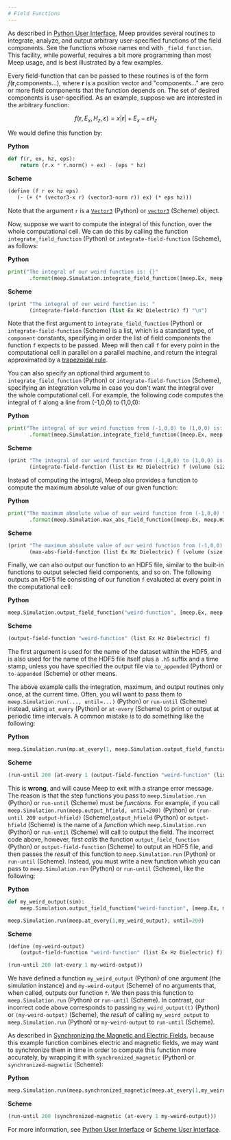 ```yaml
---
# Field Functions
---
```


As described in [Python User Interface](Python_User_Interface.md), Meep provides several routines to integrate, analyze, and output arbitrary user-specified functions of the field components. See the functions whose names end with `_field_function`. This facility, while powerful, requires a bit more programming than most Meep usage, and is best illustrated by a few examples.

Every field-function that can be passed to these routines is of the form *f*(**r**,components...), where **r** is a position vector and "components..." are zero or more field components that the function depends on. The set of desired components is user-specified. As an example, suppose we are interested in the arbitrary function:

$$f(\mathbf{r}, E_x, H_z, \varepsilon) = x |\mathbf{r}| + E_x - \varepsilon H_z$$

We would define this function by:

**Python**
```py
def f(r, ex, hz, eps):
    return (r.x * r.norm() + ex) - (eps * hz)
```

**Scheme**
```scm
(define (f r ex hz eps)
   (- (+ (* (vector3-x r) (vector3-norm r)) ex) (* eps hz)))
```

Note that the argument `r` is a [`Vector3`](Python_User_Interface.md#vector3) (Python) or [`vector3`](https://libctl.readthedocs.io/en/latest/User_Reference) (Scheme) object.

Now, suppose we want to compute the integral of this function, over the whole computational cell. We can do this by calling the function `integrate_field_function` (Python) or `integrate-field-function` (Scheme), as follows:

**Python**
```py
print("The integral of our weird function is: {}"
	   .format(meep.Simulation.integrate_field_function([meep.Ex, meep.Hz, meep.Dielectric], f)))
```

**Scheme**
```scm
(print "The integral of our weird function is: "
       (integrate-field-function (list Ex Hz Dielectric) f) "\n")
```

Note that the first argument to `integrate_field_function` (Python) or `integrate-field-function` (Scheme) is a list, which is a standard type, of `component` constants, specifying in order the list of field components the function `f` expects to be passed. Meep will then call `f` for every point in the computational cell in parallel on a parallel machine, and return the integral approximated by a [trapezoidal rule](https://en.wikipedia.org/wiki/trapezoidal_rule).

You can also specify an optional third argument to `integrate_field_function` (Python) or `integrate-field-function` (Scheme), specifying an integration volume in case you don't want the integral over the whole computational cell. For example, the following code computes the integral of `f` along a line from (-1,0,0) to (1,0,0):

**Python**
```py
print("The integral of our weird function from (-1,0,0) to (1,0,0) is: {}"
	   .format(meep.Simulation.integrate_field_function([meep.Ex, meep.Hz, meep.Dielectric], f, meep.Volume(size=meep.Vector3(2,0,0), center=meep.Vector3(0,0,0)))))
```

**Scheme**
```scm
(print "The integral of our weird function from (-1,0,0) to (1,0,0) is: "
       (integrate-field-function (list Ex Hz Dielectric) f (volume (size 2 0 0) (center 0 0 0))) "\n")
```

Instead of computing the integral, Meep also provides a function to compute the maximum absolute value of our given function:

**Python**
```py
print("The maximum absolute value of our weird function from (-1,0,0) to (1,0,0) is: {}"
	   .format(meep.Simulation.max_abs_field_function([meep.Ex, meep.Hz, meep.Dielectric], f, meep.Volume(size=meep.Vector3(2,0,0), center=meep.Vector3(0,0,0)))))
```

**Scheme**
```scm
(print "The maximum absolute value of our weird function from (-1,0,0) to (1,0,0) is: "
       (max-abs-field-function (list Ex Hz Dielectric) f (volume (size 2 0 0) (center 0 0 0))) "\n")
```

Finally, we can also output our function to an HDF5 file, similar to the built-in functions to output selected field components, and so on. The following outputs an HDF5 file consisting of our function `f` evaluated at every point in the computational cell:

**Python**
```py
meep.Simulation.output_field_function("weird-function", [meep.Ex, meep.Hz, meep.Dielectric], f)
```

**Scheme**
```scm
(output-field-function "weird-function" (list Ex Hz Dielectric) f)
```

The first argument is used for the name of the dataset within the HDF5, and is also used for the name of the HDF5 file itself plus a `.h5` suffix and a time stamp, unless you have specified the output file via `to_appended` (Python) or `to-appended` (Scheme) or other means.

The above example calls the integration, maximum, and output routines only once, at the current time. Often, you will want to pass them to `meep.Simulation.run(..., until=...)` (Python) or `run-until` (Scheme) instead, using `at_every` (Python) or `at-every` (Scheme) to print or output at periodic time intervals. A common mistake is to do something like the following:

**Python**
```py
meep.Simulation.run(mp.at_every(1, meep.Simulation.output_field_function("weird-function", [meep.Ex, meep.Hz, meep.Dielectric], f)), until=200)
```

**Scheme**
```scm
(run-until 200 (at-every 1 (output-field-function "weird-function" (list Ex Hz Dielectric) f)))
```

This is **wrong**, and will cause Meep to exit with a strange error message. The reason is that the step functions you pass to `meep.Simulation.run` (Python) or `run-until` (Scheme) must be *functions*. For example, if you call `meep.Simulation.run(meep.output_hfield, until=200)` (Python) or `(run-until 200 output-hfield)` (Scheme),`output_hfield` (Python) or  `output-hfield` (Scheme)  is the name of a *function* which `meep.Simulation.run` (Python) or `run-until` (Scheme) will call to output the field. The incorrect code above, however, first *calls* the function `output_field_function` (Python) or `output-field-function` (Scheme) to output an HDF5 file, and then passes the *result* of this function to `meep.Simulation.run` (Python) or `run-until` (Scheme). Instead, you must write a new function which you can pass to `meep.Simulation.run` (Python) or `run-until` (Scheme), like the following:

**Python**
```py
def my_weird_output(sim):
    meep.Simulation.output_field_function("weird-function", [meep.Ex, meep.Hz, meep.Dielectric], f)    

meep.Simulation.run(meep.at_every(1,my_weird_output), until=200)
```

**Scheme**
```scm
(define (my-weird-output)
	(output-field-function "weird-function" (list Ex Hz Dielectric) f))

(run-until 200 (at-every 1 my-weird-output))
```

We have defined a function `my_weird_output` (Python) of one argument (the simulation instance) and `my-weird-output` (Scheme) of no arguments that, when called, outputs our function `f`. We then pass this function to `meep.Simulation.run` (Python) or `run-until` (Scheme). In contrast, our incorrect code above corresponds to passing `my_weird_output(t)` (Python) or `(my-weird-output)` (Scheme), the *result* of calling `my_weird_output` to `meep.Simulation.run` (Python) or `my-weird-output` to `run-until` (Scheme).

As described in [Synchronizing the Magnetic and Electric Fields](Synchronizing_the_Magnetic_and_Electric_Fields.md), because this example function combines electric and magnetic fields, we may want to synchronize them in time in order to compute this function more accurately, by wrapping it with `synchronized_magnetic` (Python) or `synchronized-magnetic` (Scheme):

**Python**
```py
meep.Simulation.run(meep.synchronized_magnetic(meep.at_every(1,my_weird_output)), until=200)
```

**Scheme**
```scm
(run-until 200 (synchronized-magnetic (at-every 1 my-weird-output)))
```

For more information, see [Python User Interface](Python_User_Interface.md#writing-your-own-step-functions) or [Scheme User Interface](Scheme_User_Interface.md#writing-your-own-step-functions).
